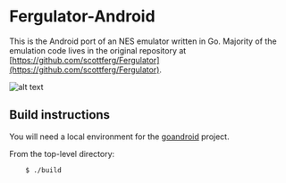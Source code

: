 Fergulator-Android
==================

This is the Android port of an NES emulator written in Go. Majority of the emulation code lives in the original repository
at [https://github.com/scottferg/Fergulator](https://github.com/scottferg/Fergulator).

![alt text](http://i.imgur.com/3Ncqafy.png "Metroid")

## Build instructions

You will need a local environment for the [goandroid](https://github.com/eliasnaur/goandroid) project.

From the top-level directory:

        $ ./build
